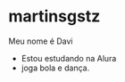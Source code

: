 # martinsgstz
Meu nome é Davi
- Estou estudando na Alura[](https://www.alura.com.br/)
- joga bola e dança.
